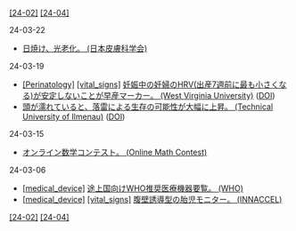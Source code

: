 [\[24-02\]](2402.md) [\[24-04\]](2404.md)

24-03-22
* [日焼け、光老化。 (日本皮膚科学会)](https://www.dermatol.or.jp/qa/qa2/q05.html)

24-03-19
* [\[Perinatology\]](Perinatology.md) [\[vital_signs\]](vital_signs.md) [妊娠中の妊婦のHRV(出産7週前に最も小さくなる)が安定しないことが早産マーカー。 (West Virginia University)](https://medicalxpress.com/news/2024-02-differences-heart-variability-pregnant-women.html) ([DOI](https://doi.org/10.1371/journal.pone.0295899))
* [頭が濡れていると、落雷による生存の可能性が大幅に上昇。 (Technical University of Ilmenau)](https://www.tu-ilmenau.de/en/news/rainwater-reduces-damage-from-lightning-strikes-to-the-head) ([DOI](https://doi.org/10.1038/s41598-023-50563-w))

24-03-15
* [オンライン数学コンテスト。 (Online Math Contest)](https://onlinemathcontest.com)

24-03-06
* [\[medical_device\]](medical_device.md) [途上国向けWHO推奨医療機器要覧。 (WHO)](https://iris.who.int/bitstream/handle/10665/355162/9789240049505-eng.pdf)
* [\[medical_device\]](medical_device.md) [\[vital_signs\]](vital_signs.md) [腹壁誘導型の胎児モニター。 (INNACCEL)](https://innaccel.com/products/fetal-lite/)

[\[24-02\]](2402.md) [\[24-04\]](2404.md)
